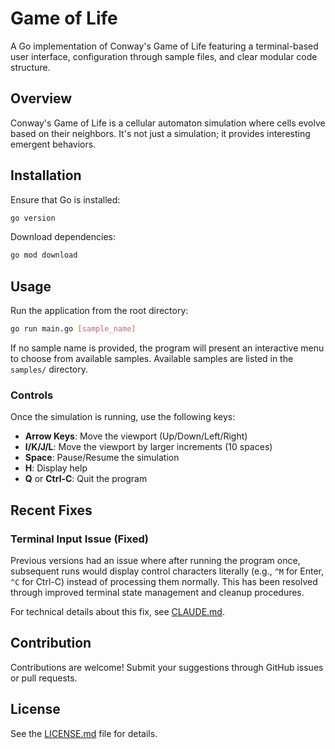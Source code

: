 # Game of Life

A Go implementation of Conway's Game of Life featuring a terminal-based user interface, configuration through sample files, and clear modular code structure.

## Overview

Conway's Game of Life is a cellular automaton simulation where cells evolve based on their neighbors. It's not just a simulation; it provides interesting emergent behaviors.

## Installation

Ensure that Go is installed:

```sh
go version
```

Download dependencies:

```sh
go mod download
```

## Usage

Run the application from the root directory:

```sh
go run main.go [sample_name]
```

If no sample name is provided, the program will present an interactive menu to choose from available samples. Available samples are listed in the `samples/` directory.

### Controls

Once the simulation is running, use the following keys:

- **Arrow Keys**: Move the viewport (Up/Down/Left/Right)
- **I/K/J/L**: Move the viewport by larger increments (10 spaces)
- **Space**: Pause/Resume the simulation
- **H**: Display help
- **Q** or **Ctrl-C**: Quit the program

## Recent Fixes

### Terminal Input Issue (Fixed)
Previous versions had an issue where after running the program once, subsequent runs would display control characters literally (e.g., `^M` for Enter, `^C` for Ctrl-C) instead of processing them normally. This has been resolved through improved terminal state management and cleanup procedures.

For technical details about this fix, see [CLAUDE.md](CLAUDE.md).

## Contribution

Contributions are welcome! Submit your suggestions through GitHub issues or pull requests.

## License

See the [LICENSE.md](LICENSE.md) file for details.
